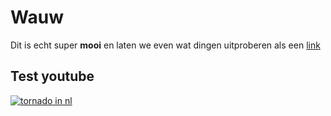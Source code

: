 # Wauw

Dit is echt super **mooi** en laten we even wat dingen uitproberen als een [link](http://google.com)

## Test youtube
[![tornado in nl](http://img.youtube.com/vi/Su2InytJEmY/0.jpg)](http://www.youtube.com/watch?v=Su2InytJEmY)
